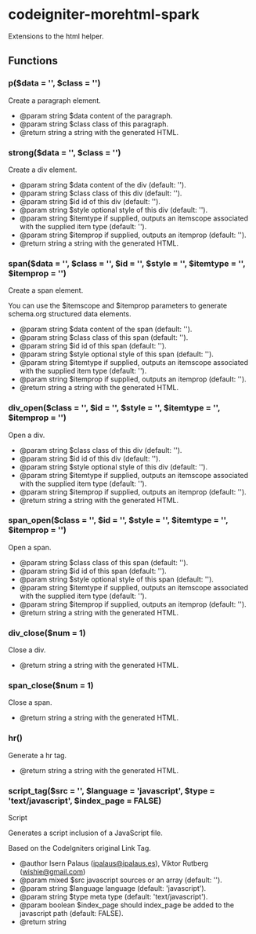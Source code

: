 codeigniter-morehtml-spark
==========================

Extensions to the html helper.

## Functions

### p($data = '', $class = '')

Create a paragraph element.

 * @param string $data content of the paragraph.
 * @param string $class class of this paragraph.
 * @return string a string with the generated HTML.

### strong($data = '', $class = '')

Create a div element.

 * @param string $data content of the div (default: '').
 * @param string $class class of this div (default: '').
 * @param string $id id of this div (default: '').
 * @param string $style optional style of this div (default: '').
 * @param string $itemtype if supplied, outputs an itemscope associated with the supplied item type (default: '').
 * @param string $itemprop if supplied, outputs an itemprop (default: '').
 * @return string a string with the generated HTML.

### span($data = '', $class = '', $id = '', $style = '', $itemtype = '', $itemprop = '')

Create a span element.

You can use the $itemscope and $itemprop parameters to generate schema.org structured data elements.

 * @param string $data content of the span (default: '').
 * @param string $class class of this span (default: '').
 * @param string $id id of this span (default: '').
 * @param string $style optional style of this span (default: '').
 * @param string $itemtype if supplied, outputs an itemscope associated with the supplied item type (default: '').
 * @param string $itemprop if supplied, outputs an itemprop (default: '').
 * @return string a string with the generated HTML.

### div_open($class = '', $id = '', $style = '', $itemtype = '', $itemprop = '')

Open a div.

 * @param string $class class of this div (default: '').
 * @param string $id id of this div (default: '').
 * @param string $style optional style of this div (default: '').
 * @param string $itemtype if supplied, outputs an itemscope associated with the supplied item type (default: '').
 * @param string $itemprop if supplied, outputs an itemprop (default: '').
 * @return string a string with the generated HTML.

### span_open($class = '', $id = '', $style = '', $itemtype = '', $itemprop = '')

Open a span.

 * @param string $class class of this span (default: '').
 * @param string $id id of this span (default: '').
 * @param string $style optional style of this span (default: '').
 * @param string $itemtype if supplied, outputs an itemscope associated with the supplied item type (default: '').
 * @param string $itemprop if supplied, outputs an itemprop (default: '').
 * @return string a string with the generated HTML.

### div_close($num = 1)

Close a div.

 * @return string a string with the generated HTML.

### span_close($num = 1)

Close a span.

 * @return string a string with the generated HTML.

### hr()

Generate a hr tag.

 * @return string a string with the generated HTML.

### script_tag($src = '', $language = 'javascript', $type = 'text/javascript', $index_page = FALSE)

Script

Generates a script inclusion of a JavaScript file.

Based on the CodeIgniters original Link Tag.

 * @author Isern Palaus (ipalaus@ipalaus.es), Viktor Rutberg (wishie@gmail.com)
 * @param mixed $src javascript sources or an array (default: '').
 * @param string $language language (default: 'javascript').
 * @param string $type meta type (default: 'text/javascript').
 * @param boolean $index_page should index_page be added to the javascript path (default: FALSE).
 * @return string
